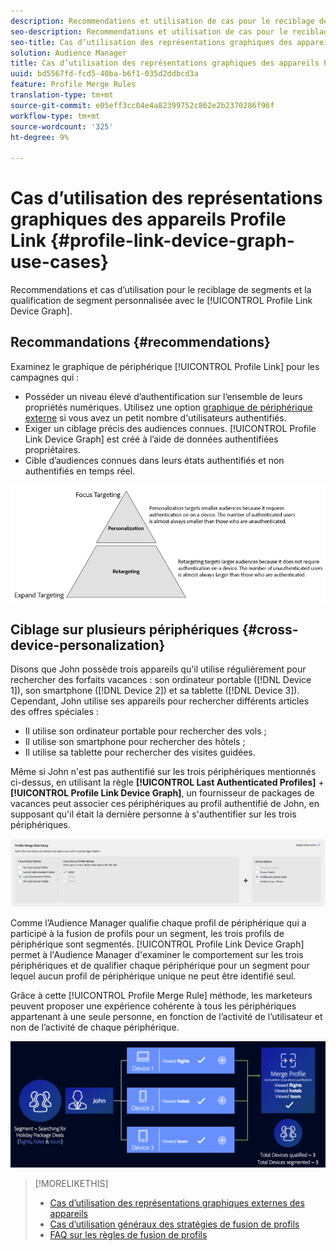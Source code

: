 ```yaml
---
description: Recommendations et utilisation de cas pour le reciblage de segments et la qualification de segment personnalisée avec le graphique de périphérique Lien de Profil.
seo-description: Recommendations et utilisation de cas pour le reciblage de segments et la qualification de segment personnalisée avec le graphique de périphérique Lien de Profil.
seo-title: Cas d’utilisation des représentations graphiques des appareils Profile Link
solution: Audience Manager
title: Cas d’utilisation des représentations graphiques des appareils Profile Link
uuid: bd5567fd-fcd5-40ba-b6f1-035d2ddbcd3a
feature: Profile Merge Rules
translation-type: tm+mt
source-git-commit: e05eff3cc04e4a82399752c862e2b2370286f96f
workflow-type: tm+mt
source-wordcount: '325'
ht-degree: 9%

---
```



# Cas d’utilisation des représentations graphiques des appareils Profile Link {#profile-link-device-graph-use-cases}

Recommendations et cas d’utilisation pour le reciblage de segments et la qualification de segment personnalisée avec le [!UICONTROL Profile Link Device Graph].

## Recommandations {#recommendations}

Examinez le graphique de périphérique [!UICONTROL Profile Link] pour les campagnes qui :

* Posséder un niveau élevé d’authentification sur l’ensemble de leurs propriétés numériques. Utilisez une option [graphique de périphérique externe](merge-rule-definitions.md#device-options) si vous avez un petit nombre d&#39;utilisateurs authentifiés.
* Exiger un ciblage précis des audiences connues. [!UICONTROL Profile Link Device Graph] est créé à l’aide de données authentifiées propriétaires.
* Cible d’audiences connues dans leurs états authentifiés et non authentifiés en temps réel.

![](assets/merge-rule-triangle2.png)

## Ciblage sur plusieurs périphériques {#cross-device-personalization}

Disons que John possède trois appareils qu&#39;il utilise régulièrement pour rechercher des forfaits vacances : son ordinateur portable ([!DNL Device 1]), son smartphone ([!DNL Device 2]) et sa tablette ([!DNL Device 3]). Cependant, John utilise ses appareils pour rechercher différents articles des offres spéciales :

* Il utilise son ordinateur portable pour rechercher des vols ;
* Il utilise son smartphone pour rechercher des hôtels ;
* Il utilise sa tablette pour rechercher des visites guidées.

Même si John n&#39;est pas authentifié sur les trois périphériques mentionnés ci-dessus, en utilisant la règle **[!UICONTROL Last Authenticated Profiles]** + **[!UICONTROL Profile Link Device Graph]**, un fournisseur de packages de vacances peut associer ces périphériques au profil authentifié de John, en supposant qu&#39;il était la dernière personne à s&#39;authentifier sur les trois périphériques.

![dernier-dispositif-graphique](assets/last-device-graph.png)

Comme l’Audience Manager qualifie chaque profil de périphérique qui a participé à la fusion de profils pour un segment, les trois profils de périphérique sont segmentés. [!UICONTROL Profile Link Device Graph] permet à l&#39;Audience Manager d&#39;examiner le comportement sur les trois périphériques et de qualifier chaque périphérique pour un segment pour lequel aucun profil de périphérique unique ne peut être identifié seul.

Grâce à cette [!UICONTROL Profile Merge Rule] méthode, les marketeurs peuvent proposer une expérience cohérente à tous les périphériques appartenant à une seule personne, en fonction de l’activité de l’utilisateur et non de l’activité de chaque périphérique.

![personnalisation sur plusieurs périphériques](assets/cross-device-personalization.png)

>[!MORELIKETHIS]
>
>* [Cas d’utilisation des représentations graphiques externes des appareils](external-graph-use-cases.md)
>* [Cas d’utilisation généraux des stratégies de fusion de profils](merge-rule-targeting-options.md)
>* [FAQ sur les règles de fusion de profils](../../faq/faq-profile-merge.md)

